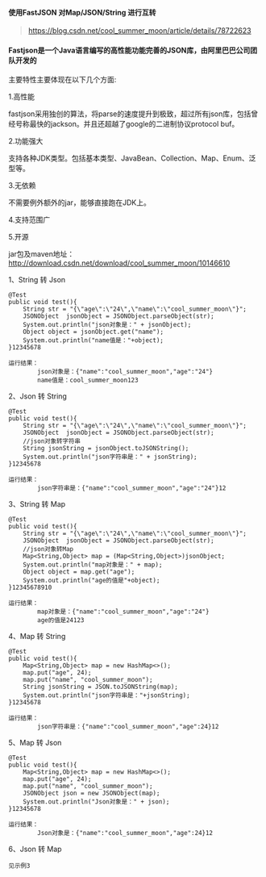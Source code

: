 #### 使用FastJSON 对Map/JSON/String 进行互转

> https://blog.csdn.net/cool_summer_moon/article/details/78722623

#### Fastjson是一个Java语言编写的高性能功能完善的JSON库，由阿里巴巴公司团队开发的

主要特性主要体现在以下几个方面:

1.高性能

fastjson采用独创的算法，将parse的速度提升到极致，超过所有json库，包括曾经号称最快的jackson。并且还超越了google的二进制协议protocol buf。

2.功能强大

支持各种JDK类型。包括基本类型、JavaBean、Collection、Map、Enum、泛型等。

3.无依赖

不需要例外额外的jar，能够直接跑在JDK上。

4.支持范围广

5.开源

jar包及maven地址：<http://download.csdn.net/download/cool_summer_moon/10146610>

1、String 转 Json

```
@Test
public void test(){
    String str = "{\"age\":\"24\",\"name\":\"cool_summer_moon\"}";  
    JSONObject  jsonObject = JSONObject.parseObject(str);
    System.out.println("json对象是：" + jsonObject);
    Object object = jsonObject.get("name");
    System.out.println("name值是："+object);
}12345678
```

```
运行结果：
        json对象是：{"name":"cool_summer_moon","age":"24"}
        name值是：cool_summer_moon123
```

2、Json 转 String

```
@Test
public void test(){
    String str = "{\"age\":\"24\",\"name\":\"cool_summer_moon\"}";
    JSONObject  jsonObject = JSONObject.parseObject(str);
    //json对象转字符串
    String jsonString = jsonObject.toJSONString();
    System.out.println("json字符串是：" + jsonString);
}12345678
```

```
运行结果：
        json字符串是：{"name":"cool_summer_moon","age":"24"}12
```

3、String 转 Map 

```
@Test
public void test(){
    String str = "{\"age\":\"24\",\"name\":\"cool_summer_moon\"}";
    JSONObject  jsonObject = JSONObject.parseObject(str);
    //json对象转Map
    Map<String,Object> map = (Map<String,Object>)jsonObject;
    System.out.println("map对象是：" + map);
    Object object = map.get("age");
    System.out.println("age的值是"+object);
}12345678910
```

```
运行结果：
        map对象是：{"name":"cool_summer_moon","age":"24"}
        age的值是24123
```

4、Map 转 String 

```
@Test
public void test(){
    Map<String,Object> map = new HashMap<>();
    map.put("age", 24);
    map.put("name", "cool_summer_moon");
    String jsonString = JSON.toJSONString(map);
    System.out.println("json字符串是："+jsonString);
}12345678
```

```
运行结果：
        json字符串是：{"name":"cool_summer_moon","age":24}12
```

5、Map 转 Json

```
@Test
public void test(){
    Map<String,Object> map = new HashMap<>();
    map.put("age", 24);
    map.put("name", "cool_summer_moon");
    JSONObject json = new JSONObject(map);
    System.out.println("Json对象是：" + json);
}12345678
```

```
运行结果：
        Json对象是：{"name":"cool_summer_moon","age":24}12
```

6、Json 转 Map

```
见示例3
```
